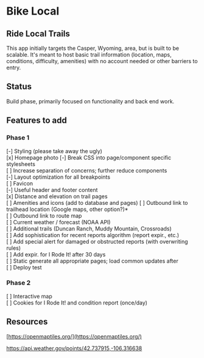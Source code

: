 # Bike Local 

## Ride Local Trails
This app initially targets the Casper, Wyoming, area, but is built to be scalable. It's meant to host basic trail information (location, maps, conditions, difficulty, amenities) with no account needed or other barriers to entry.

## Status
Build phase, primarily focused on functionality and back end work.

## Features to add

### Phase 1
\[-\] Styling (please take away the ugly)  
\[x\] Homepage photo
\[-\] Break CSS into page/component specific stylesheets  
\[ \] Increase separation of concerns; further reduce components  
\[-\] Layout optimization for all breakpoints  
\[ \] Favicon  
\[-\] Useful header and footer content  
\[x\] Distance and elevation on trail pages  
\[ \] Amenities and icons (add to database and pages)
\[ \] Outbound link to trailhead location (Google maps, other option?)*  
\[ \] Outbound link to route map  
\[ \] Current weather / forecast (NOAA API)  
\[ \] Additional trails (Duncan Ranch, Muddy Mountain, Crossroads)  
\[ \] Add sophistication for recent reports algorithm (report expir., etc.)  
\[ \] Add special alert for damaged or obstructed reports (with overwriting rules)  
\[ \] Add expir. for I Rode It! after 30 days  
\[ \] Static generate all appropriate pages; load common updates after  
\[ \] Deploy test

### Phase 2
\[ \] Interactive map  
\[ \] Cookies for I Rode It! and condition report (once/day)  

## Resources

[https://openmaptiles.org/](https://openmaptiles.org/)  

https://api.weather.gov/points/42.737915,-106.316638